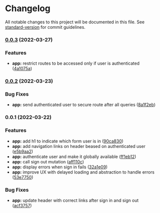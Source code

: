 # Changelog

All notable changes to this project will be documented in this file. See [standard-version](https://github.com/conventional-changelog/standard-version) for commit guidelines.

### [0.0.3](https://github.com/samuelsilvadev/auth-with-graphql/compare/app@v0.0.2...app@v0.0.3) (2022-03-27)

### Features

- **app:** restrict routes to be accessed only if user is authenticated ([4a1075a](https://github.com/samuelsilvadev/auth-with-graphql/commit/4a1075a4c22011f6246deeae131a61266c20df3b))

### [0.0.2](https://github.com/samuelsilvadev/auth-with-graphql/compare/app@v0.0.1...app@v0.0.2) (2022-03-23)

### Bug Fixes

- **app:** send authenticated user to secure route after all queries ([8a1f2eb](https://github.com/samuelsilvadev/auth-with-graphql/commit/8a1f2ebe8266a7278c92648779bf7a0ca6a5de0f))

### 0.0.1 (2022-03-22)

### Features

- **app:** add h1 to indicate which form user is in ([90ca830](https://github.com/samuelsilvadev/auth-with-graphql/commit/90ca8308598ac3402ca4e09c8e024fa730fb709d))
- **app:** add navigation links on header beased on authenticated user ([e5b9aa2](https://github.com/samuelsilvadev/auth-with-graphql/commit/e5b9aa2ecac5809a53d4d16449e015890095931d))
- **app:** authenticate user and make it globally available ([ff1eb12](https://github.com/samuelsilvadev/auth-with-graphql/commit/ff1eb129af7bf9006936bb2339c3d4c2c0ad2030))
- **app:** call sign out mutation ([aff110c](https://github.com/samuelsilvadev/auth-with-graphql/commit/aff110c0c85e32e7cc7308bfcdecca20ba49df17))
- **app:** display errors when sign in fails ([32a1e09](https://github.com/samuelsilvadev/auth-with-graphql/commit/32a1e0902abc614fd24b2a9262a9edddef566731))
- **app:** improve UX with delayed loading and abstraction to handle errors ([53e7750](https://github.com/samuelsilvadev/auth-with-graphql/commit/53e77506b063f42e56f3c2aeab8fc2f0ac8ebe9b))

### Bug Fixes

- **app:** update header with correct links after sign in and sign out ([acf3757](https://github.com/samuelsilvadev/auth-with-graphql/commit/acf375755922ff9f3c53d653e354fdd4b40ff1c4))
